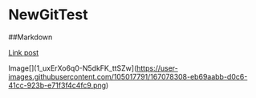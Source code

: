 # NewGitTest
##Markdown

[Link post](https://www.cnn.com/)

Image[](1_uxErXo6q0-N5dkFK_ttSZw](https://user-images.githubusercontent.com/105017791/167078308-eb69aabb-d0c6-41cc-923b-e71f3f4c4fc9.png)

